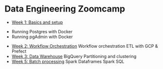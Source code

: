 # Data Engineering Zoomcamp

* [Week 1: Basics and setup](https://github.com/daurensd/zoomcamp/tree/main/week_1_basics_n_setup)
- Running Postgres with Docker
- Running pgAdmin with Docker
* [Week 2: Workflow Orchestration](https://github.com/daurensd/zoomcamp/tree/main/week_2_workflow_orchestration)
Workflow orchestration
ETL with GCP & Prefect
* [Week 3: Data Warehouse](https://github.com/daurensd/zoomcamp/tree/main/week_3_data_warehouse)
BigQuery
Partitioning and clustering
* [Week 5: Batch processing](https://github.com/daurensd/zoomcamp/tree/main/week_5_batch_processing)
Spark Dataframes
Spark SQL
